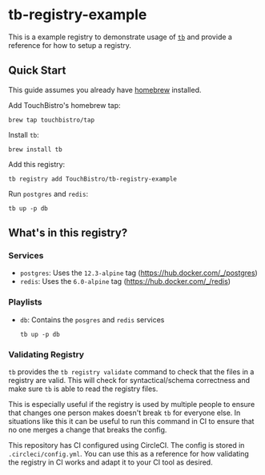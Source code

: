 # tb-registry-example

This is a example registry to demonstrate usage of [`tb`](https://github.com/TouchBistro/tb) and provide a reference for how to setup a registry.

## Quick Start

This guide assumes you already have [homebrew](https://brew.sh/) installed.

Add TouchBistro's homebrew tap:
```
brew tap touchbistro/tap
```

Install `tb`:
```
brew install tb
```

Add this registry:
```
tb registry add TouchBistro/tb-registry-example
```

Run `postgres` and `redis`:
```
tb up -p db
```

## What's in this registry?

### Services

* `postgres`: Uses the `12.3-alpine` tag (https://hub.docker.com/_/postgres)
* `redis`: Uses the `6.0-alpine` tag (https://hub.docker.com/_/redis)

### Playlists

* `db`: Contains the `posgres` and `redis` services

    ```
    tb up -p db
    ```

### Validating Registry

`tb` provides the `tb registry validate` command to check that the files in a registry are valid. This will check for syntactical/schema correctness and make sure `tb` is able to read the registry files.

This is especially useful if the registry is used by multiple people to ensure that changes one person makes doesn't break `tb` for everyone else. In situations like this it can be useful to run this command in CI to ensure that no one merges a change that breaks the config.

This repository has CI configured using CircleCI. The config is stored in `.circleci/config.yml`. You can use this as a reference for how validating the registry in CI works and adapt it to your CI tool as desired.
